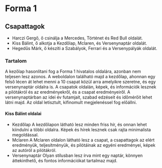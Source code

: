# Forma 1 

## Csapattagok 
- Harczi Gergő, ő csinálja a Mercedes, Történet és Red Bull oldalát.
- Kiss Bálint, ő alkotja a Kezdőlap, Mclaren, és Versenynaptár oldalát. 
- Hegedűs Márk, ő készíti a Szabályok, Ferrari és a Versenypályák oldalát. 

### Tartalom
A kezőlap hasonlítani fog a Forma 1 hivatalos oldalára, azonban nem teljesen lesz azonos.
A weboldalon található majd a kezdőlap, ahonnan egy felső lécen át lehet menni a 10 csapat közül arra amelyikre szeretne, és egy versenynaptár oldalra is. 
A csapatok oldalán, képek, és információk lesznek a pilótákról és az eredményekről, és a csapat eredményeiről. 
A versenynaptárban az idei év futamjait, szabad edzéseit és időmérőit lehet látni majd. 
Az oldal letisztult, kifinomult megjelenéssel fog előállni.


#### Kiss Bálint oldalai 
- Kezdőlap 
A kezdőlapon látható lesz minden friss hír, és onnan lehet kiindulni a többi oldalra. Képek és hírek lesznek csak rajta minimalista megoldással.
- Mclaren
A Mclaren oldalon látható lesz a csapat, a csapattagok az elért eredményük, teljesítményük, és pilótáinak az egyéni eredményei, képek az autóról a pilótákról. 
- Versenynaptár 
Olyan stílusban lesz írva mint egy naptár, könnyen áttekinthető, és fontos információkat tartalmaz majd. 
